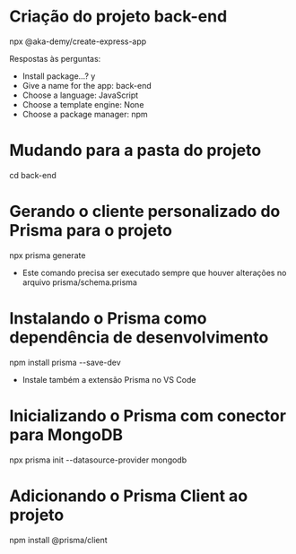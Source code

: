 # Criação do projeto back-end
npx @aka-demy/create-express-app

Respostas às perguntas:
* Install package...? y
* Give a name for the app: back-end
* Choose a language: JavaScript
* Choose a template engine: None
* Choose a package manager: npm

# Mudando para a pasta do projeto
cd back-end

# Gerando o cliente personalizado do Prisma para o projeto
npx prisma generate
* Este comando precisa ser executado sempre que houver alterações no arquivo prisma/schema.prisma

# Instalando o Prisma como dependência de desenvolvimento
npm install prisma --save-dev
* Instale também a extensão Prisma no VS Code

# Inicializando o Prisma com conector para MongoDB
npx prisma init --datasource-provider mongodb

# Adicionando o Prisma Client ao projeto
npm install @prisma/client